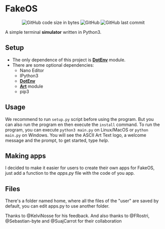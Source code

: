 # FakeOS
<p align="center">
<img alt="GitHub code size in bytes" src="https://img.shields.io/github/languages/code-size/fabiopolancoe/fakeos.svg">
<img alt="GitHub" src="https://img.shields.io/github/license/fabiopolancoe/fakeos.svg">
<img alt="GitHub last commit" src="https://img.shields.io/github/last-commit/fabiopolancoe/fakeos.svg">

A simple terminal **simulator** written in Python3.

## Setup
- The only dependence of this project is [**DotEnv**](https://pypi.org/project/dotenv/) module.
- There are some optional dependencies:
  - Nano Editor
  - IPython3
  - [**DotEnv**](https://pypi.org/project/python-dotenv/)
  - [**Art**](https://pypi.org/project/art/) module
  - pip3
 
## Usage
We recommend to run `setup.py` script before using the program. But you can also run the program en then execute the `install` command.
To run the program, you can execute `python3 main.py` on Linux/MacOS or `python main.py` on Windows.
You will see the ASCII Art Text logo, a welcome message and the prompt, to get started, type _help_.

## Making apps
I decided to make it easier for users to create their own apps for FakeOS, just add a function to the _apps.py_ file with the code of you app.

## Files
There's a folder named home, where all the files of the "user" are saved by default, you can edit apps.py to use another folder.

Thanks to @KelviNosse for his feedback. And also thanks to @FRostri, @Sebastian-byte and @SuajCarrot for their collaboration
